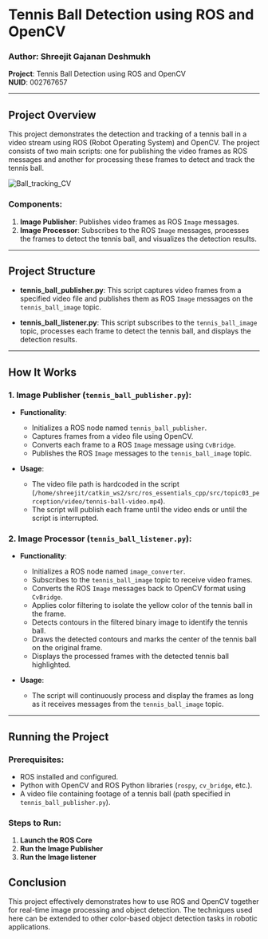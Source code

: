 # Tennis Ball Detection using ROS and OpenCV

### Author: Shreejit Gajanan Deshmukh  
**Project**: Tennis Ball Detection using ROS and OpenCV  
**NUID**: 002767657  

---

## Project Overview

This project demonstrates the detection and tracking of a tennis ball in a video stream using ROS (Robot Operating System) and OpenCV. The project consists of two main scripts: one for publishing the video frames as ROS messages and another for processing these frames to detect and track the tennis ball.

![Ball_tracking_CV](https://github.com/user-attachments/assets/8249fa4d-95e2-4e4e-b9ef-999fbcb29be6)

### Components:
1. **Image Publisher**: Publishes video frames as ROS `Image` messages.
2. **Image Processor**: Subscribes to the ROS `Image` messages, processes the frames to detect the tennis ball, and visualizes the detection results.

---

## Project Structure

- **tennis_ball_publisher.py**: This script captures video frames from a specified video file and publishes them as ROS `Image` messages on the `tennis_ball_image` topic.

- **tennis_ball_listener.py**: This script subscribes to the `tennis_ball_image` topic, processes each frame to detect the tennis ball, and displays the detection results.

---

## How It Works

### 1. Image Publisher (`tennis_ball_publisher.py`):
- **Functionality**:
  - Initializes a ROS node named `tennis_ball_publisher`.
  - Captures frames from a video file using OpenCV.
  - Converts each frame to a ROS `Image` message using `CvBridge`.
  - Publishes the ROS `Image` messages to the `tennis_ball_image` topic.

- **Usage**:
  - The video file path is hardcoded in the script (`/home/shreejit/catkin_ws2/src/ros_essentials_cpp/src/topic03_perception/video/tennis-ball-video.mp4`).
  - The script will publish each frame until the video ends or until the script is interrupted.

### 2. Image Processor (`tennis_ball_listener.py`):
- **Functionality**:
  - Initializes a ROS node named `image_converter`.
  - Subscribes to the `tennis_ball_image` topic to receive video frames.
  - Converts the ROS `Image` messages back to OpenCV format using `CvBridge`.
  - Applies color filtering to isolate the yellow color of the tennis ball in the frame.
  - Detects contours in the filtered binary image to identify the tennis ball.
  - Draws the detected contours and marks the center of the tennis ball on the original frame.
  - Displays the processed frames with the detected tennis ball highlighted.

- **Usage**:
  - The script will continuously process and display the frames as long as it receives messages from the `tennis_ball_image` topic.

---

## Running the Project

### Prerequisites:
- ROS installed and configured.
- Python with OpenCV and ROS Python libraries (`rospy`, `cv_bridge`, etc.).
- A video file containing footage of a tennis ball (path specified in `tennis_ball_publisher.py`).

### Steps to Run:

1. **Launch the ROS Core**
2. **Run the Image Publisher**
3. **Run the Image listener**

 ## Conclusion
 This project effectively demonstrates how to use ROS and OpenCV together for real-time image processing and object detection. The techniques used here can be extended to other color-based object detection tasks in robotic applications.
